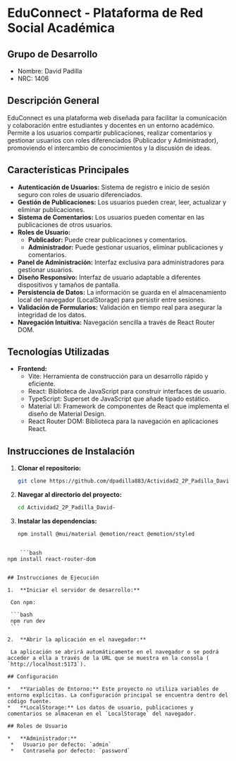 # EduConnect - Plataforma de Red Social Académica

## Grupo de Desarrollo

*   Nombre: David Padilla
*   NRC: 1406

## Descripción General

EduConnect es una plataforma web diseñada para facilitar la comunicación y colaboración entre estudiantes y docentes en un entorno académico. Permite a los usuarios compartir publicaciones, realizar comentarios y gestionar usuarios con roles diferenciados (Publicador y Administrador), promoviendo el intercambio de conocimientos y la discusión de ideas.

## Características Principales

*   **Autenticación de Usuarios:** Sistema de registro e inicio de sesión seguro con roles de usuario diferenciados.
*   **Gestión de Publicaciones:**  Los usuarios pueden crear, leer, actualizar y eliminar publicaciones.
*   **Sistema de Comentarios:**  Los usuarios pueden comentar en las publicaciones de otros usuarios.
*   **Roles de Usuario:**
    *   **Publicador:** Puede crear publicaciones y comentarios.
    *   **Administrador:**  Puede gestionar usuarios, eliminar publicaciones y comentarios.
*   **Panel de Administración:**  Interfaz exclusiva para administradores para gestionar usuarios.
*   **Diseño Responsivo:**  Interfaz de usuario adaptable a diferentes dispositivos y tamaños de pantalla.
*   **Persistencia de Datos:**  La información se guarda en el almacenamiento local del navegador (LocalStorage) para persistir entre sesiones.
*   **Validación de Formularios:**  Validación en tiempo real para asegurar la integridad de los datos.
*   **Navegación Intuitiva:**  Navegación sencilla a través de React Router DOM.

## Tecnologías Utilizadas

*   **Frontend:**
    *   Vite:  Herramienta de construcción para un desarrollo rápido y eficiente.
    *   React:  Biblioteca de JavaScript para construir interfaces de usuario.
    *   TypeScript:  Superset de JavaScript que añade tipado estático.
    *   Material UI:  Framework de componentes de React que implementa el diseño de Material Design.
    *   React Router DOM:  Biblioteca para la navegación en aplicaciones React.

## Instrucciones de Instalación

1.  **Clonar el repositorio:**

    ```bash
    git clone https://github.com/dpadilla883/Actividad2_2P_Padilla_David-.git
    ```

2.  **Navegar al directorio del proyecto:**

    ```bash
    cd Actividad2_2P_Padilla_David-
    ```

3.  **Instalar las dependencias:**

       ```bash
    npm install @mui/material @emotion/react @emotion/styled
   ```

       ```bash
   npm install react-router-dom
   

## Instrucciones de Ejecución

1.  **Iniciar el servidor de desarrollo:**

    Con npm:

    ```bash
    npm run dev
    ```

2.  **Abrir la aplicación en el navegador:**

    La aplicación se abrirá automáticamente en el navegador o se podrá acceder a ella a través de la URL que se muestra en la consola ( `http://localhost:5173`).

## Configuración

*   **Variables de Entorno:** Este proyecto no utiliza variables de entorno explícitas. La configuración principal se encuentra dentro del código fuente.
*   **LocalStorage:** Los datos de usuario, publicaciones y comentarios se almacenan en el `LocalStorage` del navegador.

## Roles de Usuario

*   **Administrador:**
    *   Usuario por defecto: `admin`
    *   Contraseña por defecto: `password`

